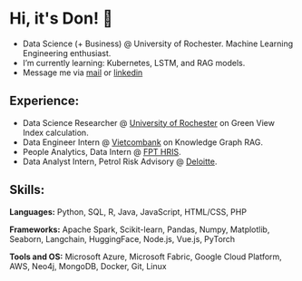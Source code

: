 <!--
**donkhoanguyen/donkhoanguyen** is a ✨ _special_ ✨ repository because its `README.md` (this file) appears on your GitHub profile.

Here are some ideas to get you started:
-->

# Hi, it's Don! 👋

- Data Science (+ Business) @ University of Rochester. Machine Learning Engineering enthusiast.
- I’m currently learning: Kubernetes, LSTM, and RAG models.
- Message me via [mail](knguy42@u.rochester.edu) or [linkedin](https://www.linkedin.com/in/don-nguyen-854106228/)


## Experience:
- Data Science Researcher @ [University of Rochester](https://www.rochester.edu/) on Green View Index calculation.
- Data Engineer Intern @ [Vietcombank](https://www.vietcombank.com.vn/en/Ve-Vietcombank) on Knowledge Graph RAG.
- People Analytics, Data Intern @ [FPT HRIS](https://fpt.vn/en/about-fpt-telecom/introduction.html).
- Data Analyst Intern, Petrol Risk Advisory @ [Deloitte](https://www2.deloitte.com/vn/en.html).

## Skills:

**Languages:**  Python, SQL, R, Java, JavaScript, HTML/CSS, PHP

**Frameworks:**  Apache Spark, Scikit-learn, Pandas, Numpy, Matplotlib, Seaborn, Langchain, HuggingFace, Node.js, Vue.js, PyTorch

**Tools and OS:**  Microsoft Azure, Microsoft Fabric, Google Cloud Platform, AWS, Neo4j, MongoDB, Docker, Git, Linux

